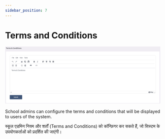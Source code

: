 ```yaml
---
sidebar_position: 7
---
```


# Terms and Conditions

![e-School SaaS](../../static/images/schooladmin/terms-and-conditions.png)

School admins can configure the terms and conditions that will be displayed to users of the system. 

स्कूल एडमिन नियम और शर्तों (Terms and Conditions) को कॉन्फ़िगर कर सकते हैं, जो सिस्टम के उपयोगकर्ताओं को प्रदर्शित की जाएंगी।